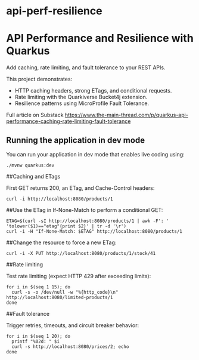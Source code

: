 # api-perf-resilience

# API Performance and Resilience with Quarkus
Add caching, rate limiting, and fault tolerance to your REST APIs.

This project demonstrates:
- HTTP caching headers, strong ETags, and conditional requests.
- Rate limiting with the Quarkiverse Bucket4j extension.
- Resilience patterns using MicroProfile Fault Tolerance.

Full article on Substack <https://www.the-main-thread.com/p/quarkus-api-performance-caching-rate-limiting-fault-tolerance>


## Running the application in dev mode

You can run your application in dev mode that enables live coding using:

```shell script
./mvnw quarkus:dev
```


##Caching and ETags

First GET returns 200, an ETag, and Cache-Control headers:

```shell script
curl -i http://localhost:8080/products/1
```

##Use the ETag in If-None-Match to perform a conditional GET:

```shell script
ETAG=$(curl -sI http://localhost:8080/products/1 | awk -F': ' 'tolower($1)=="etag"{print $2}' | tr -d '\r')
curl -i -H "If-None-Match: $ETAG" http://localhost:8080/products/1
```

##Change the resource to force a new ETag:

```shell script
curl -i -X PUT http://localhost:8080/products/1/stock/41
```

##Rate limiting

Test rate limiting (expect HTTP 429 after exceeding limits):

```shell script
for i in $(seq 1 15); do
  curl -s -o /dev/null -w "%{http_code}\n" http://localhost:8080/limited-products/1
done
```

##Fault tolerance

Trigger retries, timeouts, and circuit breaker behavior:

```shell script
for i in $(seq 1 20); do
  printf "%02d: " $i
  curl -s http://localhost:8080/prices/2; echo
done
```
